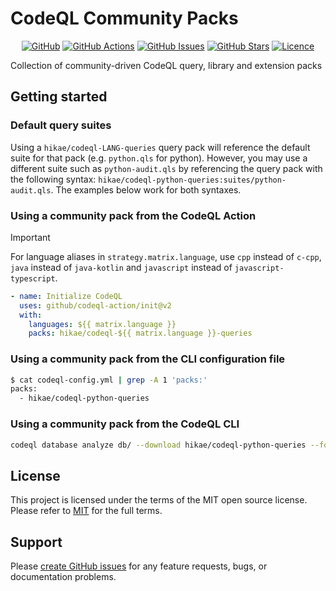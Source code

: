 # CodeQL Community Packs

<!-- markdownlint-disable -->
<div align="center">

[![GitHub](https://img.shields.io/badge/github-%23121011.svg?style=for-the-badge&logo=github&logoColor=white)](https://github.com/HikaruEgashira/CodeQL-Community-Packs)
[![GitHub Actions](https://img.shields.io/github/actions/workflow/status/hikae/CodeQL-Community-Packs/publish.yml?style=for-the-badge)](https://github.com/HikaruEgashira/CodeQL-Community-Packs/actions/workflows/publish.yml?query=branch%3Amain)
[![GitHub Issues](https://img.shields.io/github/issues/hikae/CodeQL-Community-Packs?style=for-the-badge)](https://github.com/HikaruEgashira/CodeQL-Community-Packs/issues)
[![GitHub Stars](https://img.shields.io/github/stars/hikae/CodeQL-Community-Packs?style=for-the-badge)](https://github.com/HikaruEgashira/CodeQL-Community-Packs)
[![Licence](https://img.shields.io/github/license/Ileriayo/markdown-badges?style=for-the-badge)](./LICENSE)

</div>
<!-- markdownlint-restore -->

Collection of community-driven CodeQL query, library and extension packs

## Getting started

### Default query suites

Using a `hikae/codeql-LANG-queries` query pack will reference the default suite for that pack (e.g. `python.qls` for python). However, you may use a different suite such as `python-audit.qls` by referencing the query pack with the following syntax: `hikae/codeql-python-queries:suites/python-audit.qls`. The examples below work for both syntaxes.

### Using a community pack from the CodeQL Action

> [!IMPORTANT]
> For language aliases in `strategy.matrix.language`, use `cpp` instead of `c-cpp`, `java` instead of `java-kotlin` and `javascript` instead of `javascript-typescript`.

```yaml
- name: Initialize CodeQL
  uses: github/codeql-action/init@v2
  with:
    languages: ${{ matrix.language }}
    packs: hikae/codeql-${{ matrix.language }}-queries
```

### Using a community pack from the CLI configuration file

```bash
$ cat codeql-config.yml | grep -A 1 'packs:'
packs:
  - hikae/codeql-python-queries
```

### Using a community pack from the CodeQL CLI

```bash
codeql database analyze db/ --download hikae/codeql-python-queries --format=sarif-latest --output=results.sarif
```

## License

This project is licensed under the terms of the MIT open source license. Please refer to [MIT](./LICENSE) for the full terms.

## Support

Please [create GitHub issues](https://github.com/advanced-security/brew-dependency-submission-action) for any feature requests, bugs, or documentation problems.
